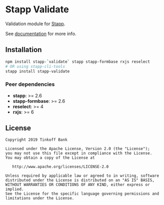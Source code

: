 # Stapp Validate

Validation module for [Stapp](https://github.com/TinkoffCreditSystems/stapp).

See [documentation](https://stapp.js.org/modules/validate.html) for more info.

## Installation
```bash
npm install stapp-`validate` stapp stapp-formbase rxjs reselect
# OR using stapp-cli-tools
stapp install stapp-validate
```

### Peer dependencies
* **stapp**: >= 2.6
* **stapp-formbase**: >= 2.6
* **reselect**: >= 4
* **rxjs**: >= 6

## License

```
Copyright 2019 Tinkoff Bank

Licensed under the Apache License, Version 2.0 (the "License");
you may not use this file except in compliance with the License.
You may obtain a copy of the License at

   http://www.apache.org/licenses/LICENSE-2.0

Unless required by applicable law or agreed to in writing, software
distributed under the License is distributed on an "AS IS" BASIS,
WITHOUT WARRANTIES OR CONDITIONS OF ANY KIND, either express or implied.
See the License for the specific language governing permissions and
limitations under the License.
```
